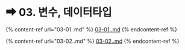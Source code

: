 # ➡ 03. 변수, 데이터타입



{% content-ref url="03-01..md" %}
[03-01..md](03-01..md)
{% endcontent-ref %}

{% content-ref url="03-02..md" %}
[03-02..md](03-02..md)
{% endcontent-ref %}

